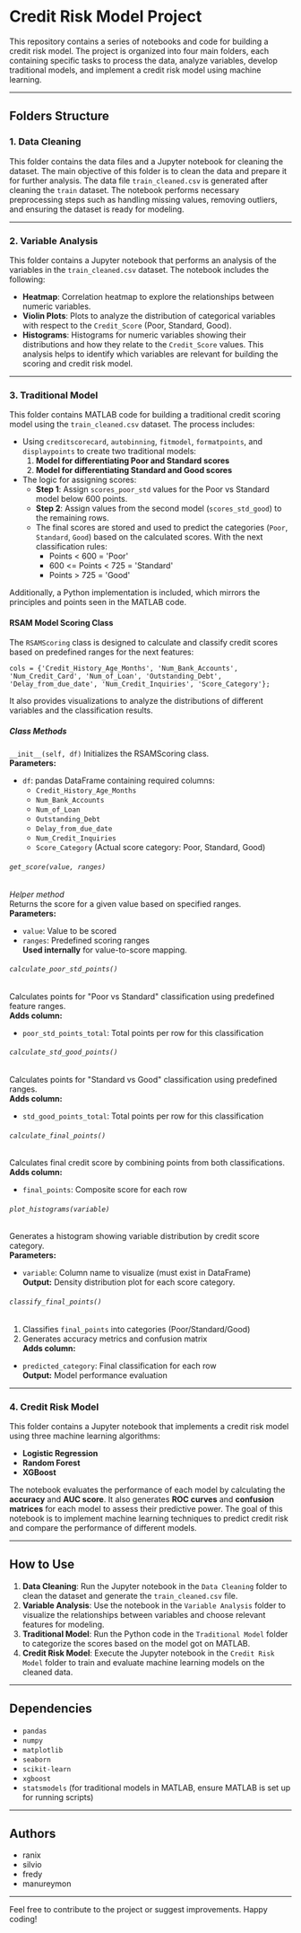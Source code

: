 # Credit Risk Model Project

This repository contains a series of notebooks and code for building a credit risk model. The project is organized into four main folders, each containing specific tasks to process the data, analyze variables, develop traditional models, and implement a credit risk model using machine learning.

---

## Folders Structure

### 1. **Data Cleaning**
This folder contains the data files and a Jupyter notebook for cleaning the dataset. The main objective of this folder is to clean the data and prepare it for further analysis. The data file `train_cleaned.csv` is generated after cleaning the `train` dataset. The notebook performs necessary preprocessing steps such as handling missing values, removing outliers, and ensuring the dataset is ready for modeling.

---

### 2. **Variable Analysis**
This folder contains a Jupyter notebook that performs an analysis of the variables in the `train_cleaned.csv` dataset. The notebook includes the following:
- **Heatmap**: Correlation heatmap to explore the relationships between numeric variables.
- **Violin Plots**: Plots to analyze the distribution of categorical variables with respect to the `Credit_Score` (Poor, Standard, Good).
- **Histograms**: Histograms for numeric variables showing their distributions and how they relate to the `Credit_Score` values. This analysis helps to identify which variables are relevant for building the scoring and credit risk model.

---

### 3. **Traditional Model**
This folder contains MATLAB code for building a traditional credit scoring model using the `train_cleaned.csv` dataset. The process includes:
- Using `creditscorecard`, `autobinning`, `fitmodel`, `formatpoints`, and `displaypoints` to create two traditional models:
  1. **Model for differentiating Poor and Standard scores**
  2. **Model for differentiating Standard and Good scores**
- The logic for assigning scores:
    - **Step 1**: Assign `scores_poor_std` values for the Poor vs Standard model below 600 points.
    - **Step 2**: Assign values from the second model (`scores_std_good`) to the remaining rows.
    - The final scores are stored and used to predict the categories (`Poor`, `Standard`, `Good`) based on the calculated scores. With the next classification rules:
      - Points < 600 = 'Poor'
      - 600 <= Points < 725 = 'Standard'
      - Points > 725 = 'Good'

Additionally, a Python implementation is included, which mirrors the principles and points seen in the MATLAB code.

#### RSAM Model Scoring Class

The `RSAMScoring` class is designed to calculate and classify credit scores based on predefined ranges for the next features:

`cols = {'Credit_History_Age_Months', 'Num_Bank_Accounts', 'Num_Credit_Card', 'Num_of_Loan', 'Outstanding_Debt', 'Delay_from_due_date', 'Num_Credit_Inquiries', 'Score_Category'};`

It also provides visualizations to analyze the distributions of different variables and the classification results.

##### Class Methods

 `__init__(self, df)`
Initializes the RSAMScoring class.  
**Parameters:**  
- `df`: pandas DataFrame containing required columns:  
  - `Credit_History_Age_Months`  
  - `Num_Bank_Accounts`  
  - `Num_of_Loan`  
  - `Outstanding_Debt`  
  - `Delay_from_due_date`  
  - `Num_Credit_Inquiries`  
  - `Score_Category` (Actual score category: Poor, Standard, Good)


###### `get_score(value, ranges)`
*Helper method*  
Returns the score for a given value based on specified ranges.  
**Parameters:**  
- `value`: Value to be scored  
- `ranges`: Predefined scoring ranges  
**Used internally** for value-to-score mapping.


###### `calculate_poor_std_points()`
Calculates points for "Poor vs Standard" classification using predefined feature ranges.  
**Adds column:**  
- `poor_std_points_total`: Total points per row for this classification


###### `calculate_std_good_points()`
Calculates points for "Standard vs Good" classification using predefined ranges.  
**Adds column:**  
- `std_good_points_total`: Total points per row for this classification


###### `calculate_final_points()`
Calculates final credit score by combining points from both classifications.  
**Adds column:**  
- `final_points`: Composite score for each row


###### `plot_histograms(variable)`
Generates a histogram showing variable distribution by credit score category.  
**Parameters:**  
- `variable`: Column name to visualize (must exist in DataFrame)  
**Output:** Density distribution plot for each score category.


###### `classify_final_points()`
1. Classifies `final_points` into categories (Poor/Standard/Good)  
2. Generates accuracy metrics and confusion matrix  
**Adds column:**  
- `predicted_category`: Final classification for each row  
**Output:** Model performance evaluation

---

### 4. **Credit Risk Model**
This folder contains a Jupyter notebook that implements a credit risk model using three machine learning algorithms:
- **Logistic Regression**
- **Random Forest**
- **XGBoost**

The notebook evaluates the performance of each model by calculating the **accuracy** and **AUC score**. It also generates **ROC curves** and **confusion matrices** for each model to assess their predictive power. The goal of this notebook is to implement machine learning techniques to predict credit risk and compare the performance of different models.

---

## How to Use

1. **Data Cleaning**: Run the Jupyter notebook in the `Data Cleaning` folder to clean the dataset and generate the `train_cleaned.csv` file.
2. **Variable Analysis**: Use the notebook in the `Variable Analysis` folder to visualize the relationships between variables and choose relevant features for modeling.
3. **Traditional Model**: Run the Python code in the `Traditional Model` folder to categorize the scores based on the model got on MATLAB.
4. **Credit Risk Model**: Execute the Jupyter notebook in the `Credit Risk Model` folder to train and evaluate machine learning models on the cleaned data.

---

## Dependencies
- `pandas`
- `numpy`
- `matplotlib`
- `seaborn`
- `scikit-learn`
- `xgboost`
- `statsmodels` (for traditional models in MATLAB, ensure MATLAB is set up for running scripts)

---

## Authors
- ranix
- silvio
- fredy
- manureymon
  
---

Feel free to contribute to the project or suggest improvements. Happy coding!
